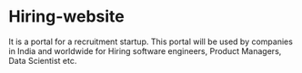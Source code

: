 # Hiring-website
It is a portal  for a recruitment startup. This portal will be used by companies in India and worldwide for Hiring software engineers, Product Managers, Data Scientist etc.
